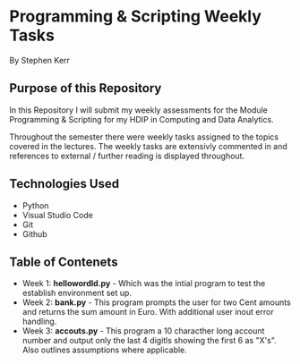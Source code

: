 # Programming & Scripting Weekly Tasks

By Stephen Kerr

## Purpose of this Repository 
In this Repository I will submit my weekly assessments for the Module Programming & Scripting for my HDIP in Computing and Data Analytics.

Throughout the semester there were weekly tasks assigned to the topics covered in the lectures. The weekly tasks are extensivly commented in and references to external / further reading is displayed throughout. 

## Technologies Used 

- Python
- Visual Studio Code
- Git
- Github

## Table of Contenets 

- Week 1: **hellowordld.py** - Which was the intial program to test the establish environment set up.
- Week 2: **bank.py** - This program prompts the user for two Cent amounts and returns the sum amount in Euro. With additional user inout error handling.
- Week 3: **accouts.py** - This program a 10 characther long account number and output only the last 4 digitls showing the first 6 as "X's". Also outlines assumptions where applicable.  
